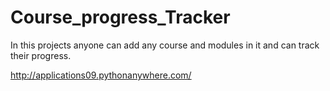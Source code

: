 # Course_progress_Tracker

  In this projects anyone can add any course and modules in it and can track their progress.

http://applications09.pythonanywhere.com/
